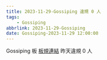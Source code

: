 ```yaml
---
title: 2023-11-29-Gossiping 違規 0 人
tags:
    - Gossiping
abbrlink: 2023-11-29-Gossiping
date: Gossiping-2023-11-29 12:00:00
---
```

Gossiping 板 [板規連結](https://www.ptt.cc/bbs/Gossiping/M.1637425085.A.07D.html)
昨天違規 0 人
